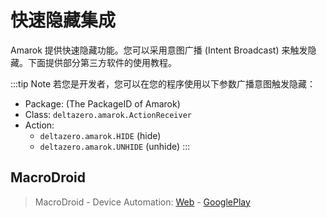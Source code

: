 # 快速隐藏集成

Amarok 提供快速隐藏功能。您可以采用意图广播 (Intent Broadcast) 来触发隐藏。下面提供部分第三方软件的使用教程。

:::tip Note
若您是开发者，您可以在您的程序使用以下参数广播意图触发隐藏：
- Package: (The PackageID of Amarok)
- Class: `deltazero.amarok.ActionReceiver`
- Action:
    - `deltazero.amarok.HIDE` (hide)
    - `deltazero.amarok.UNHIDE` (unhide)
:::


## MacroDroid

> MacroDroid - Device Automation: [Web](https://www.macrodroid.com/) - [GooglePlay](https://play.google.com/store/apps/details?id=com.arlosoft.macrodroid)
